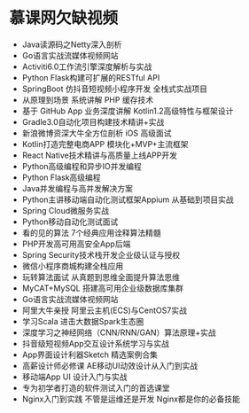 ﻿# 慕课网欠缺视频

- Java读源码之Netty深入剖析
- Go语言实战流媒体视频网站
- Activiti6.0工作流引擎深度解析与实战
- Python Flask构建可扩展的RESTful API
- SpringBoot 仿抖音短视频小程序开发 全栈式实战项目
- 从原理到场景 系统讲解 PHP 缓存技术
- 基于 GitHub App 业务深度讲解 Kotlin1.2高级特性与框架设计
- Gradle3.0自动化项目构建技术精讲+实战
- 新浪微博资深大牛全方位剖析 iOS 高级面试
- Kotlin打造完整电商APP 模块化+MVP+主流框架
- React Native技术精讲与高质量上线APP开发
- Python高级编程和异步IO并发编程
- Python Flask高级编程
- Java并发编程与高并发解决方案
- Python主讲移动端自动化测试框架Appium 从基础到项目实战
- Spring Cloud微服务实战
- Python移动自动化测试面试
- 看的见的算法 7个经典应用诠释算法精髓
- PHP开发高可用高安全App后端
- Spring Security技术栈开发企业级认证与授权
- 微信小程序商城构建全栈应用
- 玩转算法面试 从真题到思维全面提升算法思维
- MyCAT+MySQL 搭建高可用企业级数据库集群
- Go语言实战流媒体视频网站
- 阿里大牛亲授 阿里云主机(ECS)与CentOS7实战
- 学习Scala 进击大数据Spark生态圈
- 深度学习之神经网络（CNN/RNN/GAN）算法原理+实战
- 抖音级短视频App交互设计系统学习与实战
- App界面设计利器Sketch 精选案例合集
- 高薪设计师必修课 AE移动UI动效设计从入门到实战
- 移动端App UI 设计入门与实战
- 专为初学者打造的软件测试入门的首选课堂
- Nginx入门到实践 不管是运维还是开发 Nginx都是你的必备技能